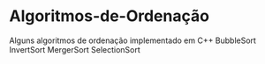# Algoritmos-de-Ordenação

Alguns algoritmos de ordenação implementado em C++
BubbleSort
InvertSort
MergerSort
SelectionSort
